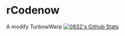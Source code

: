 # rCodenow
A modify TurbowWarp
[![0832's Github Stats](https://stats.deeptrain.net/repo/0832k12/rCodenow?theme=dark)](https://0832k12.github.io/rCodenow/)

